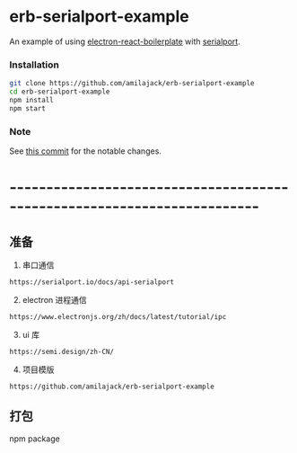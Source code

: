 # erb-serialport-example

An example of using [electron-react-boilerplate](https://github.com/chentsulin/electron-react-boilerplate) with [serialport](https://github.com/serialport/node-serialport).

### Installation

```bash
git clone https://github.com/amilajack/erb-serialport-example
cd erb-serialport-example
npm install
npm start
```

### Note

See [this commit](https://github.com/amilajack/erb-serialport-example/commit/ead7cbacb3f514f1bb4d1a9325b2a2301453813d) for the notable changes.

# ------------------------------------------------------------------------

## 准备

1. 串口通信

```
https://serialport.io/docs/api-serialport
```

2. electron 进程通信

```
https://www.electronjs.org/zh/docs/latest/tutorial/ipc
```

3. ui 库

```
https://semi.design/zh-CN/
```

4. 项目模版

```
https://github.com/amilajack/erb-serialport-example
```

## 打包

npm package
